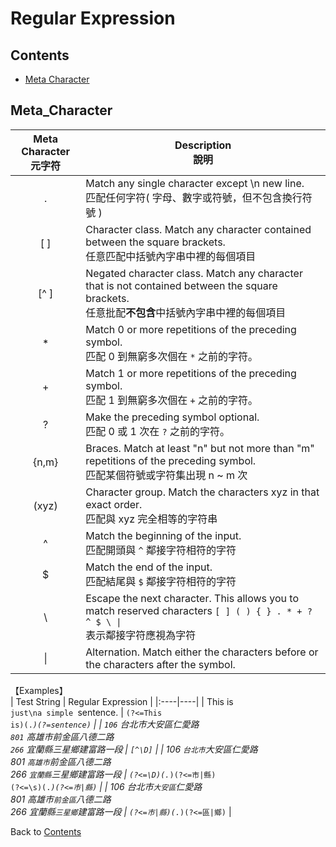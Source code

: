 # Regular Expression  

## Contents
* [Meta Character](#Meta_Character)

## Meta_Character

| Meta Character <br/> 元字符 | Description <br/> 說明 |
|:----:|----|
|.| Match any single character except \n new line. <br/> 匹配任何字符( 字母、數字或符號，但不包含換行符號 ) |
|[ ]| Character class. Match any character contained between the square brackets. <br/> 任意匹配中括號內字串中裡的每個項目 |
|[^ ]| Negated character class. Match any character that is not contained between the square brackets. <br/> 任意批配**不包含**中括號內字串中裡的每個項目 |
|*| Match 0 or more repetitions of the preceding symbol. <br/> 匹配 0 到無窮多次個在 <code>*</code> 之前的字符。 |
|+| Match 1 or more repetitions of the preceding symbol. <br/> 匹配 1 到無窮多次個在 <code>+</code> 之前的字符。 |
|?| Make the preceding symbol optional. <br/> 匹配 0 或 1 次在 <code>?</code> 之前的字符。 |
|{n,m}| Braces. Match at least "n" but not more than "m" repetitions of the preceding symbol. <br/> 匹配某個符號或字符集出現 n ~ m 次 |
|(xyz)| Character group. Match the characters xyz in that exact order. <br/> 匹配與 xyz 完全相等的字符串 |
|^| Match the beginning of the input. <br/> 匹配開頭與 <code>^</code> 鄰接字符相符的字符 |
|$| Match the end of the input. <br/> 匹配結尾與 <code>$</code> 鄰接字符相符的字符 |
|&#92;| Escape the next character. This allows you to match reserved characters <code>[ ] ( ) { } . * + ? ^ $ \ &#124;</code> <br/> 表示鄰接字符應視為字符 |
|&#124;| Alternation. Match either the characters before or the characters after the symbol. |

【Examples】  
| Test String | Regular Expression |
|:----|----|
| This is<code> just\na simple </code>sentence. | <code>(?<=This is)(.*)(?=sentence)</code> | 
| <code>106</code> 台北市大安區仁愛路 <br> <code>801</code> 高雄市前金區八德二路 <br> <code>266</code> 宜蘭縣三星鄉建富路一段 | <code>[^\D]</code> | 
| 106 <code>台北市</code>大安區仁愛路 <br> 801 <code>高雄市</code>前金區八德二路 <br> 266 <code>宜蘭縣</code>三星鄉建富路一段 | <code>(?<=\D)(.*)(?<=市\|縣)</code> <br> <code>(?<=\s)(.*)(?<=市\|縣)</code> | 
| 106 台北市<code>大安區</code>仁愛路 <br> 801 高雄市<code>前金區</code>八德二路 <br> 266 宜蘭縣<code>三星鄉</code>建富路一段 | <code>(?<=市\|縣)(.*)(?<=區\|鄉)</code> |



Back to [Contents](#Contents)
<br>
